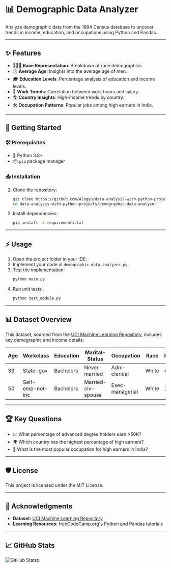 # 📊 Demographic Data Analyzer

Analyze demographic data from the 1994 Census database to uncover trends in income, education, and occupations using Python and Pandas.

---

## ✨ Features

- 🧑‍🤝‍🧑 **Race Representation**: Breakdown of race demographics.
- 🕒 **Average Age**: Insights into the average age of men.
- 🎓 **Education Levels**: Percentage analysis of education and income levels.
- 💼 **Work Trends**: Correlation between work hours and salary.
- 🌎 **Country Insights**: High-income trends by country.
- 🛠 **Occupation Patterns**: Popular jobs among high earners in India.

---

## 🚀 Getting Started

### 🛠 Prerequisites
- 🐍 Python 3.8+
- 📦 `pip` package manager

### 📥 Installation

1. Clone the repository:
   ```bash
   git clone https://github.com/Alogyn/data-analysis-with-python-projects
   cd data-analysis-with-python-projects/demographic-data-analyzer
   ```
2. Install dependencies:
   ```bash
   pip install -r requirements.txt
   ```

---

## ⚡ Usage

1. Open the project folder in your IDE.
2. Implement your code in `demographic_data_analyzer.py`.
3. Test the implementation:
   ```bash
   python main.py
   ```
4. Run unit tests:
   ```bash
   python test_module.py
   ```

---

## 📊 Dataset Overview

This dataset, sourced from the [UCI Machine Learning Repository](https://archive.ics.uci.edu/ml/datasets/adult), includes key demographic and income details:

| Age | Workclass          | Education   | Marital-Status     | Occupation        | Race   | Hours/Week | Salary  |
|-----|--------------------|-------------|--------------------|-------------------|--------|------------|---------|
| 39  | State-gov          | Bachelors   | Never-married      | Adm-clerical      | White  | 40         | <=50K   |
| 50  | Self-emp-not-inc   | Bachelors   | Married-civ-spouse | Exec-managerial   | White  | 13         | <=50K   |

---

## 🏆 Key Questions

- 📈 What percentage of advanced degree holders earn >50K?
- 🌍 Which country has the highest percentage of high earners?
- 💼 What is the most popular occupation for high earners in India?

---

## 🛡 License

This project is licensed under the MIT License.

---

## 💬 Acknowledgments

- **Dataset**: [UCI Machine Learning Repository](https://archive.ics.uci.edu/ml/datasets/adult)
- **Learning Resources**: freeCodeCamp.org's Python and Pandas tutorials

---

## 📈 GitHub Stats

![GitHub Stats](https://github-readme-stats.vercel.app/api?username=Alogyn&show_icons=true&theme=radical)x